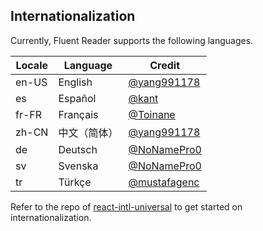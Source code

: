 ## Internationalization

Currently, Fluent Reader supports the following languages.

| Locale | Language | Credit |
| --- | --- | --- |
| en-US | English | [@yang991178](https://github.com/yang991178) |
| es | Español | [@kant](https://github.com/kant) |
| fr-FR | Français | [@Toinane](https://github.com/Toinane) |
| zh-CN | 中文（简体） | [@yang991178](https://github.com/yang991178) |
| de | Deutsch | [@NoNamePro0](https://github.com/NoNamePro0) |
| sv | Svenska | [@NoNamePro0](https://github.com/eson57) |
| tr | Türkçe | [@mustafagenc](https://github.com/mustafagenc) |

Refer to the repo of [react-intl-universal](https://github.com/alibaba/react-intl-universal) to get started on internationalization. 
